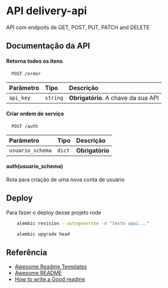 
# API delivery-api

API com endpoits de GET, POST, PUT, PATCH and DELETE


## Documentação da API

#### Retorna todos os itens

```http
  POST /order
```

| Parâmetro   | Tipo       | Descrição                           |
| :---------- | :--------- | :---------------------------------- |
| `api_key` | `string` | **Obrigatório**. A chave da sua API |

#### Criar ordem de serviço

```http
  POST /auth
```

| Parâmetro   | Tipo       | Descrição                                   |
| :---------- | :--------- | :------------------------------------------ |
| `usuario_schema` | `dict`|**Obrigatório** |

#### auth(usuario_schema)

Rota para criação de uma nova conta de usuário


## Deploy

Para fazer o deploy desse projeto rode

```bash
    alembic revision --autogenerate -m "texto aqui..."

    alembic upgrade head
```

## Referência

 - [Awesome Readme Templates](https://awesomeopensource.com/project/elangosundar/awesome-README-templates)
 - [Awesome README](https://github.com/matiassingers/awesome-readme)
 - [How to write a Good readme](https://bulldogjob.com/news/449-how-to-write-a-good-readme-for-your-github-project)

